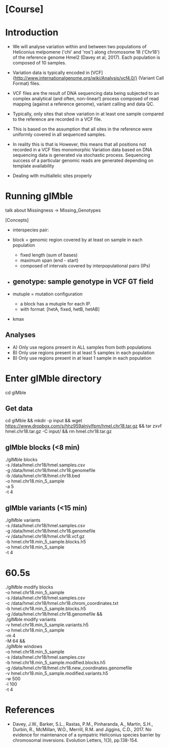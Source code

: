 # [Course]

# Introduction

- We will analyse variation within and between two populations of Heliconius melpomene ('chi' and 'ros') along chromosome 18 ('Chr18') of the reference genome Hmel2 (Davey et al, 2017). Each population is composed of 10 samples. 
- Variation data is typically encoded in [VCF]{http://www.internationalgenome.org/wiki/Analysis/vcf4.0/} (Variant Call Format) files. 
- VCF files are the result of DNA sequencing data being subjected to an complex analytical (and often, non-linear!) process composed of read mapping (against a reference genome), variant calling and data QC.   
- Typically, only sites that show variation in at least one sample compared to the reference are recorded in a VCF file. 
- This is based on the assumption that all sites in the reference were uniformly covered in all sequenced samples.
- In reality 
  this is that  is However, this means that all positions not recorded in a VCF files  monomorphic 
Variation data based on DNA sequencing data is generated via stochastic process. Sequencing success of a particular genomic reads are generated depending on template availability

- Dealing with multiallelic sites properly
# Running gIMble

talk about Missingness -> Missing_Genotypes

[Concepts]
- interspecies pair:

- block = genomic region covered by at least on sample in each population
	- fixed length (sum of bases) 
	- maximum span (end - start)
	- composed of intervals covered by interpopulational pairs (IPs)


- genotype: sample genotype in VCF GT field
	- 
- mutuple = mutation configuration
	- a block has a mutuple for each IP. 
	- with format: [hetA, fixed, hetB, hetAB]

- kmax

## Analyses
- A) Only use regions present in ALL samples from both populations
- B) Only use regions present in at least 5 samples in each population
- B) Only use regions present in at least 1 sample in each population

# Enter gIMble directory
cd gIMble

## Get data
cd gIMble && mkdir -p input && wget https://www.dropbox.com/s/hhz959alniylfpm/hmel.chr18.tar.gz && tar zxvf hmel.chr18.tar.gz -C input/ && rm hmel.chr18.tar.gz

## gIMble blocks (<8 min)
./gIMble blocks \
	-s /data/hmel.chr18/hmel.samples.csv \
	-g /data/hmel.chr18/hmel.chr18.genomefile \
	-b /data/hmel.chr18/hmel.chr18.bed \
	-o hmel.chr18.min_5_sample \
	-a 5 \
	-t 4

## gIMble variants (<15 min)
./gIMble variants \
	-s /data/hmel.chr18/hmel.samples.csv \
	-g /data/hmel.chr18/hmel.chr18.genomefile \
	-v /data/hmel.chr18/hmel.chr18.vcf.gz \
	-b hmel.chr18.min_5_sample.blocks.h5 \
	-o hmel.chr18.min_5_sample \
	-t 4 

# 60.5s
./gIMble modify blocks \
	-o hmel.chr18.min_5_sample \
	-s /data/hmel.chr18/hmel.samples.csv \
	-c /data/hmel.chr18/hmel.chr18.chrom_coordinates.txt \
	-b hmel.chr18.min_5_sample.blocks.h5 \
	-g /data/hmel.chr18/hmel.chr18.genomefile && \
./gIMble modify variants \
	-v hmel.chr18.min_5_sample.variants.h5 \
	-o hmel.chr18.min_5_sample \
	-m 4 \
	-M 64 && \
./gIMble windows \
	-o hmel.chr18.min_5_sample \
	-s /data/hmel.chr18/hmel.samples.csv \
	-b hmel.chr18.min_5_sample.modified.blocks.h5 \
	-g /data/hmel.chr18/hmel.chr18.new_coordinates.genomefile \
	-v hmel.chr18.min_5_sample.modified.variants.h5 \
	-w 500 \
	-l 100 \
	-t 4


# References
- Davey, J.W., Barker, S.L., Rastas, P.M., Pinharanda, A., Martin, S.H., Durbin, R., McMillan, W.O., Merrill, R.M. and Jiggins, C.D., 2017. No evidence for maintenance of a sympatric Heliconius species barrier by chromosomal inversions. Evolution Letters, 1(3), pp.138-154.